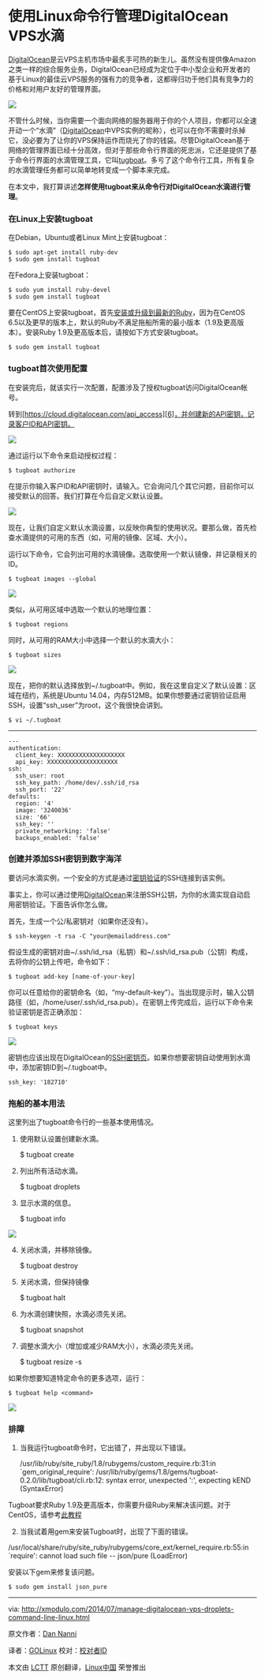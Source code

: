 使用Linux命令行管理DigitalOcean VPS水滴
================================================================================
[DigitalOcean][1]是云VPS主机市场中最炙手可热的新生儿。虽然没有提供像Amazon之类一样的综合服务业务，DigitalOcean已经成为定位于中小型企业和开发者的基于Linux的最佳云VPS服务的强有力的竞争者，这都得归功于他们具有竞争力的价格和对用户友好的管理界面。

![](https://farm4.staticflickr.com/3841/14501627500_2ef275ac1c_z.jpg)

不管什么时候，当你需要一个面向网络的服务器用于你的个人项目，你都可以全速开动一个“水滴”（[DigitalOcean][3]中VPS实例的昵称），也可以在你不需要时杀掉它，没必要为了让你的VPS保持运作而烧光了你的钱袋。尽管DigitalOcean基于网络的管理界面已经十分高效，但对于那些命令行界面的死忠派，它还是提供了基于命令行界面的水滴管理工具，它叫[tugboat][4]。多亏了这个命令行工具，所有复杂的水滴管理任务都可以简单地转变成一个脚本来完成。

在本文中，我打算讲述**怎样使用tugboat来从命令行对DigitalOcean水滴进行管理**。

### 在Linux上安装tugboat ###

在Debian，Ubuntu或者Linux Mint上安装tugboat：

    $ sudo apt-get install ruby-dev
    $ sudo gem install tugboat 

在Fedora上安装tugboat：

    $ sudo yum install ruby-devel
    $ sudo gem install tugboat 

要在CentOS上安装tugboat，首先[安装或升级到最新的Ruby][5]，因为在CentOS 6.5以及更早的版本上，默认的Ruby不满足拖船所需的最小版本（1.9及更高版本）。安装Ruby 1.9及更高版本后，请按如下方式安装tugboat。

    $ sudo gem install tugboat 

### tugboat首次使用配置 ###

在安装完后，就该实行一次配置，配置涉及了授权tugboat访问DigitalOcean帐号。

转到[https://cloud.digitalocean.com/api_access][6]，并创建新的API密钥，记录客户ID和API密钥。

![](https://farm4.staticflickr.com/3836/14688299215_fd282a0142_z.jpg)

通过运行以下命令来启动授权过程：

    $ tugboat authorize 

在提示你输入客户ID和API密钥时，请输入。它会询问几个其它问题，目前你可以接受默认的回答。我们打算在今后自定义默认设置。

[![](https://farm6.staticflickr.com/5596/14685122101_dba50fc86b_z.jpg)][7]

现在，让我们自定义默认水滴设置，以反映你典型的使用状况。要那么做，首先检查水滴提供的可用的东西（如，可用的镜像、区域、大小）。

运行以下命令，它会列出可用的水滴镜像。选取使用一个默认镜像，并记录相关的ID。

    $ tugboat images --global 

![](https://farm3.staticflickr.com/2900/14688299175_e77e74fa1e_z.jpg)

类似，从可用区域中选取一个默认的地理位置：

    $ tugboat regions

同时，从可用的RAM大小中选择一个默认的水滴大小：

    $ tugboat sizes 

![](https://farm4.staticflickr.com/3858/14501661238_4304e8bdfb_o.png)

现在，把你的默认选择放到~/.tugboat中。例如，我在这里自定义了默认设置：区域在纽约，系统是Ubuntu 14.04，内存512MB。如果你想要通过密钥验证启用SSH，设置“ssh_user”为root，这个我很快会讲到。

    $ vi ~/.tugboat 

----------

    ---
    authentication:
      client_key: XXXXXXXXXXXXXXXXXXX
      api_key: XXXXXXXXXXXXXXXXXXXX
    ssh:
      ssh_user: root
      ssh_key_path: /home/dev/.ssh/id_rsa
      ssh_port: '22'
    defaults:
      region: '4'
      image: '3240036'
      size: '66'
      ssh_key: ''
      private_networking: 'false'
      backups_enabled: 'false'

### 创建并添加SSH密钥到数字海洋 ###

要访问水滴实例，一个安全的方式是通过[密钥验证][8]的SSH连接到该实例。

事实上，你可以通过使用[DigitalOcean][9]来注册SSH公钥，为你的水滴实现自动启用密钥验证。下面告诉你怎么做。

首先，生成一个公/私密钥对（如果你还没有）。

    $ ssh-keygen -t rsa -C "your@emailaddress.com"

假设生成的密钥对由~/.ssh/id_rsa（私钥）和~/.ssh/id_rsa.pub（公钥）构成，去将你的公钥上传吧，命令如下：

    $ tugboat add-key [name-of-your-key] 

你可以任意给你的密钥命名（如，“my-default-key”）。当出现提示时，输入公钥路径（如，/home/user/.ssh/id_rsa.pub）。在密钥上传完成后，运行以下命令来验证密钥是否正确添加：

    $ tugboat keys 

![](https://farm4.staticflickr.com/3869/14501853397_3d3f4365b1_z.jpg)

密钥也应该出现在DigitalOcean的[SSH密钥页][10]。如果你想要密钥自动使用到水滴中，添加密钥ID到~/.tugboat中。

    ssh_key: '182710'

### 拖船的基本用法 ###

这里列出了tugboat命令行的一些基本使用情况。

1. 使用默认设置创建新水滴。

    $ tugboat create <name-of-droplet>

2. 列出所有活动水滴。

    $ tugboat droplets

3. 显示水滴的信息。

    $ tugboat info <name-of-droplet> 

[![](https://farm6.staticflickr.com/5593/14501627440_5835506d2a_z.jpg)][11]

4. 关闭水滴，并移除镜像。

    $ tugboat destroy <name-of-droplet>

5. 关闭水滴，但保持镜像

    $ tugboat halt <name-of-droplet>

6. 为水滴创建快照，水滴必须先关闭。

    $ tugboat snapshot <snapshot-name> <name-of-droplet>

7. 调整水滴大小（增加或减少RAM大小），水滴必须先关闭。

    $ tugboat resize <name-of-droplet> -s <image-id> 

如果你想要知道特定命令的更多选项，运行：

    $ tugboat help <command> 

![](https://farm4.staticflickr.com/3900/14688013322_4fa6080c5e_z.jpg)

### 排障 ###

1. 当我运行tugboat命令时，它出错了，并出现以下错误。

    /usr/lib/ruby/site_ruby/1.8/rubygems/custom_require.rb:31:in `gem_original_require': /usr/lib/ruby/gems/1.8/gems/tugboat-0.2.0/lib/tugboat/cli.rb:12: syntax error, unexpected ':', expecting kEND (SyntaxError)

Tugboat要求Ruby 1.9及更高版本，你需要升级Ruby来解决该问题。对于CentOS，请参考[此教程][12]

2. 当我试着用gem来安装Tugboat时，出现了下面的错误。

/usr/local/share/ruby/site_ruby/rubygems/core_ext/kernel_require.rb:55:in `require': cannot load such file -- json/pure (LoadError)

安装以下gem来修复该问题。

    $ sudo gem install json_pure 

--------------------------------------------------------------------------------

via: http://xmodulo.com/2014/07/manage-digitalocean-vps-droplets-command-line-linux.html

原文作者：[Dan Nanni][a]

译者：[GOLinux](https://github.com/GOLinux) 校对：[校对者ID](https://github.com/校对者ID)

本文由 [LCTT](https://github.com/LCTT/TranslateProject) 原创翻译，[Linux中国](http://linux.cn/) 荣誉推出

[a]:http://xmodulo.com/author/nanni
[1]:http://xmodulo.com/go/digitalocean
[2]:http://news.netcraft.com/archives/2013/12/11/digitalocean-now-growing-faster-than-amazon.html
[3]:http://xmodulo.com/go/digitalocean
[4]:https://github.com/pearkes/tugboat
[5]:http://ask.xmodulo.com/upgrade-ruby-centos.html
[6]:https://cloud.digitalocean.com/api_access
[7]:https://www.flickr.com/photos/xmodulo/14685122101/
[8]:http://xmodulo.com/2012/04/how-to-enable-ssh-login-without.html
[9]:http://xmodulo.com/go/digitalocean
[10]:https://cloud.digitalocean.com/ssh_keys
[11]:https://www.flickr.com/photos/xmodulo/14501627440/
[12]:http://ask.xmodulo.com/upgrade-ruby-centos.html
